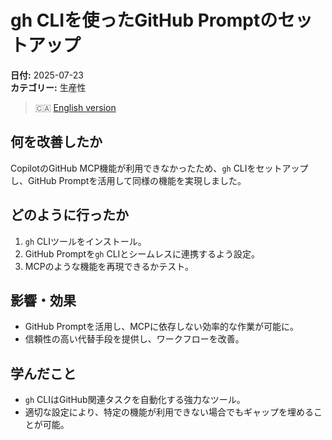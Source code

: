 # gh CLIを使ったGitHub Promptのセットアップ

**日付:** 2025-07-23  
**カテゴリー:** 生産性

> 🇨🇦 [English version](./2025-07-23-gh-cli-github-prompt-setup.md)

## 何を改善したか
CopilotのGitHub MCP機能が利用できなかったため、`gh` CLIをセットアップし、GitHub Promptを活用して同様の機能を実現しました。

## どのように行ったか
1. `gh` CLIツールをインストール。
2. GitHub Promptを`gh` CLIとシームレスに連携するよう設定。
3. MCPのような機能を再現できるかテスト。

## 影響・効果
- GitHub Promptを活用し、MCPに依存しない効率的な作業が可能に。
- 信頼性の高い代替手段を提供し、ワークフローを改善。

## 学んだこと
- `gh` CLIはGitHub関連タスクを自動化する強力なツール。
- 適切な設定により、特定の機能が利用できない場合でもギャップを埋めることが可能。
